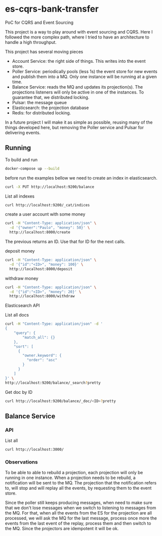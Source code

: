 # es-cqrs-bank-transfer
PoC for CQRS and Event Sourcing

This project is a way to play around with event sourcing and CQRS.
Here I followed the more complex path, where I tried to have an architecture to handle a high throughput.

This project has several moving pieces
* Account Service: the right side of things. This writes into the event store.
* Poller Service: periodically pools (less 1s) the event store for new events and publish them into a MQ. Only one instance will be running at a given time.
* Balance Service: reads the MQ and updates its projection(s). The projections listeners will only be active in one of the instances. To guarantee that, we distributed locking.
* Pulsar: the message queue
* Elasticsearch: the projection database
* Redis: for distributed locking.

In a future project I will make it as simple as possible, reusing many of the things developed here, but removing the Poller service and Pulsar for delivering events.

## Running

To build and run
```sh
docker-compose up --build
```

before run  the examples bellow we need to create an index in elasticsearch.
```sh
curl -X PUT http://localhost:9200/balance
```

List all indexes
```sh
curl http://localhost:9200/_cat/indices
```

create a user account with some money
```sh
curl -H "Content-Type: application/json" \
  -d '{"owner":"Paulo", "money": 50}' \
  http://localhost:8000/create
```

The previous returns an ID. Use that for ID for the next calls.

deposit money
```sh
curl -H "Content-Type: application/json" \
  -d '{"id":"<ID>", "money": 100}' \
  http://localhost:8000/deposit
```

withdraw money
```sh
curl -H "Content-Type: application/json" \
  -d '{"id":"<ID>", "money": 20}' \
  http://localhost:8000/withdraw
```

Elasticsearch API

List all docs
```sh
curl -H "Content-Type: application/json" -d '
{
    "query": {
        "match_all": {}
    },
    "sort": [
      {
        "owner.keyword": {
          "order": "asc"
        }
      }
    ]
}' \
http://localhost:9200/balance/_search?pretty
```

Get doc by ID
```sh
curl http://localhost:9200/balance/_doc/<ID>?pretty
```

## Balance Service

### API

List all
```sh
curl http://localhost:3000/
```

### Observations

To be able to able to rebuild a projection, each projection will only be running in one instance. When a projection needs to be rebuild, a notification will be sent to the MQ. The projection that the notification refers to, will stop and will replay all the events, by requesting them to the event store.

Since the poller still keeps producing messages, when need to make sure that we don't lose messages when we switch to listening to messages from the MQ. For that, when all the events from the ES for the projection are all processed, we will ask the MQ for the last message, process once more the events from the last event of the replay, process them and then switch to the MQ. Since the projectors are idempotent it will be ok.
